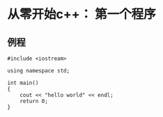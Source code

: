 # 从零开始c++： 第一个程序


## 例程

```
#include <iostream>

using namespace std;

int main()
{
    cout << "hello world" << endl;
    return 0;
}
```
